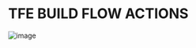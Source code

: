 # TFE BUILD FLOW ACTIONS

![image](https://user-images.githubusercontent.com/76629897/205077087-380e6588-a6cc-40c5-a2c8-608e4884bc55.png)
